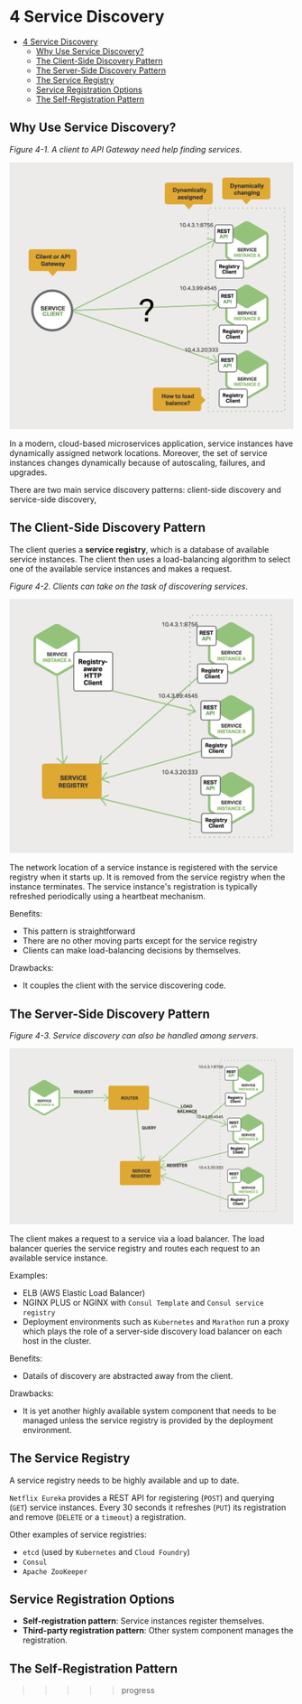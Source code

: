 # 4 Service Discovery

- [4 Service Discovery](#4-service-discovery)
  - [Why Use Service Discovery?](#why-use-service-discovery)
  - [The Client-Side Discovery Pattern](#the-client-side-discovery-pattern)
  - [The Server-Side Discovery Pattern](#the-server-side-discovery-pattern)
  - [The Service Registry](#the-service-registry)
  - [Service Registration Options](#service-registration-options)
  - [The Self-Registration Pattern](#the-self-registration-pattern)

## Why Use Service Discovery?

*Figure 4-1. A client to API Gateway need help finding services*.

![A client to API Gateway need help finding services](images/4_1_a_client_need_help_finding_services.png)

In a modern, cloud-based microservices application, service instances have
dynamically assigned network locations. Moreover, the set of service instances
changes dynamically because of autoscaling, failures, and upgrades.

There are two main service discovery patterns: client-side discovery and
service-side discovery,

## The Client-Side Discovery Pattern

The client queries a **service registry**, which is a database of available
service instances. The client then uses a load-balancing algorithm to select
one of the available service instances and makes a request.

*Figure 4-2. Clients can take on the task of discovering services*.

![Clients can take on the task of discovering services](images/4_2_client_discover_services.png)

The network location of a service instance is registered with the service
registry when it starts up. It is removed from the service registry when the
instance terminates. The service instance's registration is typically refreshed
periodically using a heartbeat mechanism.

Benefits:

- This pattern is straightforward
- There are no other moving parts except for the service registry
- Clients can make load-balancing decisions by themselves.

Drawbacks:

- It couples the client with the service discovering code.

## The Server-Side Discovery Pattern

*Figure 4-3. Service discovery can also be handled among servers*.

![Service discovery can also be handled among servers](images/4_3_service_discovery_among_servers.png)

The client makes a request to a service via a load balancer. The load balancer
queries the service registry and routes each request to an available service
instance.

Examples:

- ELB (AWS Elastic Load Balancer)
- NGINX PLUS or NGINX with `Consul Template` and `Consul service registry`
- Deployment environments such as `Kubernetes` and `Marathon` run a proxy which
  plays the role of a server-side discovery load balancer on each host in the
  cluster.

Benefits:

- Datails of discovery are abstracted away from the client.

Drawbacks:

- It is yet another highly available system component that needs to be managed
  unless the service registry is provided by the deployment environment.

## The Service Registry

A service registry needs to be highly available and up to date.

`Netflix Eureka` provides a REST API for registering (`POST`) and querying
(`GET`) service instances. Every 30 seconds it refreshes (`PUT`) its
registration and remove (`DELETE` or a `timeout`) a registration.

Other examples of service registries:

- `etcd` (used by `Kubernetes` and `Cloud Foundry`)
- `Consul`
- `Apache ZooKeeper`

## Service Registration Options

- **Self-registration pattern**: Service instances register themselves.
- **Third-party registration pattern**: Other system component manages the
  registration.

## The Self-Registration Pattern

>>>>> progress
